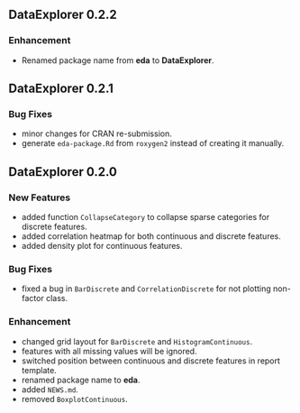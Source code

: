 ## DataExplorer 0.2.2

### Enhancement
* Renamed package name from **eda** to **DataExplorer**.

## DataExplorer 0.2.1

### Bug Fixes
* minor changes for CRAN re-submission.
* generate `eda-package.Rd` from `roxygen2` instead of creating it manually.

## DataExplorer 0.2.0

### New Features
* added function `CollapseCategory` to collapse sparse categories for discrete features.
* added correlation heatmap for both continuous and discrete features.
* added density plot for continuous features.

### Bug Fixes

* fixed a bug in `BarDiscrete` and `CorrelationDiscrete` for not plotting non-factor class.

### Enhancement

* changed grid layout for `BarDiscrete` and `HistogramContinuous`.
* features with all missing values will be ignored.
* switched position between continuous and discrete features in report template.
* renamed package name to **eda**.
* added `NEWS.md`.
* removed `BoxplotContinuous`.
